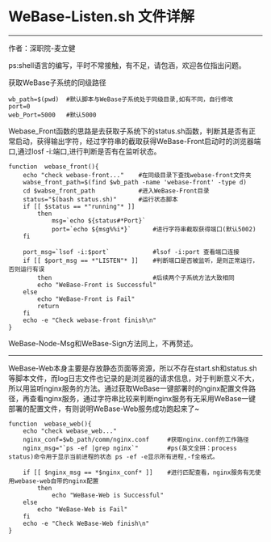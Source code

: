 # WeBase-Listen.sh 文件详解

------

作者：深职院-麦立健

ps:shell语言的编写，平时不常接触，有不足，请包涵，欢迎各位指出问题。

获取WeBase子系统的同级路径

```shell
wb_path=$(pwd) 	#默认脚本与WeBase子系统处于同级目录,如有不同，自行修改
port=0
web_Port=5000	#默认5000
```

Webase_Front函数的思路是去获取子系统下的status.sh函数，判断其是否有正常启动，获得输出字符，经过字符串的截取获得WeBase-Front启动时的浏览器端口,通过losf -i:端口,进行判断是否有在监听状态。

```shell
function  webase_front(){
	echo "check webase-front..."	#在同级目录下查找webase-front文件夹
	wabse_front_path=$(find $wb_path -name 'webase-front' -type d)
	cd $wabse_front_path			#进入WeBase-Front目录
	status="$(bash status.sh)"		#运行状态脚本
	if [[ $status == *"running"* ]] 
		then 
			msg=`echo ${status#*Port}`	
			port=`echo ${msg%%i*}` 		#进行字符串截取获得端口(默认5002)
	fi

	port_msg=`lsof -i:$port`			#lsof -i:port 查看端口连接
	if [[ $port_msg == *"LISTEN"* ]] 	#判断端口是否被监听，是则正常运行，否则运行有误
		then 							#后续两个子系统方法大致相同
		echo "WeBase-Front is Successful"
	else 
		echo "WeBase-Front is Fail"
		return
	fi
	echo -e "Check webase-front finish\n"
}
```

WeBase-Node-Msg和WeBase-Sign方法同上，不再赘述。

------

WeBase-Web本身主要是存放静态页面等资源，所以不存在start.sh和status.sh等脚本文件，而log日志文件也记录的是浏览器的请求信息，对于判断意义不大，所以用监听nginx服务的方法。通过获取WeBase一键部署时的nginx配置文件路径，再查看nginx服务，通过字符串比较来判断nginx服务有无采用WeBase一键部署的配置文件，有则说明WeBase-Web服务成功跑起来了~

```shell
function  webase_web(){
	echo "check webase_web..."
	nginx_conf=$wb_path/comm/nginx.conf		#获取nginx.conf的工作路径
	nginx_msg="`ps -ef |grep nginx`"		#ps(英文全拼：process status)命令用于显示当前进程的状态 ps -ef -e显示所有进程,-f全格式。

	if [[ $nginx_msg == *$nginx_conf* ]] 	#进行匹配查看，nginx服务有无使用webase-web自带的nginx配置
		then 
			echo "WeBase-Web is Successful"
	else
		echo "WeBase-Web is Fail"
	fi	
	echo -e "Check WeBase-Web finish\n"
}
```

